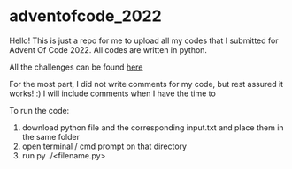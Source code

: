 # adventofcode_2022

Hello! This is just a repo for me to upload all my codes that I submitted for Advent Of Code 2022. 
All codes are written in python.

All the challenges can be found <a href= "https://adventofcode.com/2022/"> here </a> 

For the most part, I did not write comments for my code, but rest assured it works! :) 
I will include comments when I have the time to

To run the code: 
1) download python file and the corresponding input.txt and place them in the same folder 
2) open terminal / cmd prompt on that directory 
3) run py ./<filename.py>
